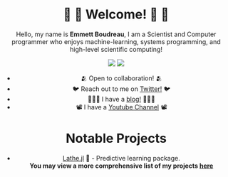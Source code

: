 <div align = "center">
  
# 🧬 🧮 Welcome! 🧮 🧬
Hello, my name is **Emmett Boudreau**, I am a Scientist and Computer programmer who enjoys machine-learning, systems programming, and high-level scientific computing!

<img src = "https://github.com/emmettgb/emmett-stats/blob/master/generated/overview.svg"></img> <img src = "https://github.com/emmettgb/emmett-stats/blob/master/generated/languages.svg">
- 🫂 Open to collaboration! 🫂
- 🐦 Reach out to me on [Twitter!](https://twitter.com/emmettboudgie) 🐦
- 👨🏾‍💻 I have a [blog!](http://medium.com/@emmettgb) 👨🏾‍💻
- 📽️ I have a [Youtube Channel](https://www.youtube.com/channel/UCruzXIngBV2dlgjX1_HZRzw) 📽️
# Notable Projects
- [Lathe.jl](https://github.com/ChifiSource/Lathe.jl) 🤖 - Predictive learning package. \
**You may view a more comprehensive list of my projects [here](https://github.com/emmettgb/emmettgb/blob/main/PROJECTS.md)**
